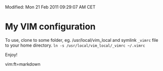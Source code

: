 Modified: Mon 21 Feb 2011 09:29:07 AM CET

# My VIM configuration 

To use, clone to some folder, eg. /usr/local/vim_local and symlink `_vimrc` file to your home directory.
`ln -s /usr/local/vim_local/_vimrc ~/.vimrc`

Enjoy!

vim:ft=markdown
